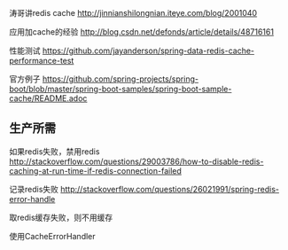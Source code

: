 涛哥讲redis cache
http://jinnianshilongnian.iteye.com/blog/2001040

应用加cache的经验
http://blog.csdn.net/defonds/article/details/48716161

性能测试
https://github.com/jayanderson/spring-data-redis-cache-performance-test

官方例子
https://github.com/spring-projects/spring-boot/blob/master/spring-boot-samples/spring-boot-sample-cache/README.adoc

## 生产所需

如果redis失败，禁用redis
http://stackoverflow.com/questions/29003786/how-to-disable-redis-caching-at-run-time-if-redis-connection-failed

记录redis失败
http://stackoverflow.com/questions/26021991/spring-redis-error-handle

取redis缓存失败，则不用缓存

使用CacheErrorHandler